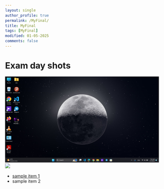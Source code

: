 ```yaml
---
layout: single
author_profile: true
permalink: /MyFinal/
title: MyFinal
tags: [MyFinal]
modified: 01-05-2025
comments: false
---
```

# Exam day shots

![](assets/images/Screenshot%202025-01-05.png)
![](assets/images/Negar_۲۰۲۲۰۸۲۵_۱۴۲۰۳۳.png)

- [sample item 1](n.liara.fccourse)
- sample item 2

